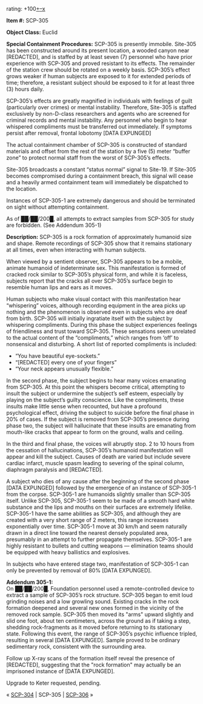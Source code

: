 rating: +100[+](javascript:; "I like it")[–](javascript:; "I don't like it")[x](javascript:; "Cancel my vote")

  
**Item #:** SCP-305

**Object Class:** Euclid

**Special Containment Procedures:** SCP-305 is presently immobile. Site-305 has been constructed around its present location, a wooded canyon near \[REDACTED\], and is staffed by at least seven (7) personnel who have prior experience with SCP-305 and proved resistant to its effects. The remainder of the station crew should be rotated on a weekly basis. SCP-305’s effect grows weaker if human subjects are exposed to it for extended periods of time; therefore, a resistant subject should be exposed to it for at least three (3) hours daily.

SCP-305’s effects are greatly magnified in individuals with feelings of guilt (particularly over crimes) or mental instability. Therefore, Site-305 is staffed exclusively by non-D-class researchers and agents who are screened for criminal records and mental instability. Any personnel who begin to hear whispered compliments must be transferred out immediately. If symptoms persist after removal, frontal lobotomy \[DATA EXPUNGED\]

The actual containment chamber of SCP-305 is constructed of standard materials and offset from the rest of the station by a five (5) meter “buffer zone” to protect normal staff from the worst of SCP-305’s effects.

Site-305 broadcasts a constant “status normal” signal to Site-19. If Site-305 becomes compromised during a containment breach, this signal will cease and a heavily armed containment team will immediately be dispatched to the location.

Instances of SCP-305-1 are extremely dangerous and should be terminated on sight without attempting containment.

As of ██/██/200█, all attempts to extract samples from SCP-305 for study are forbidden. (See Addendum 305-1)

**Description:** SCP-305 is a rock formation of approximately humanoid size and shape. Remote recordings of SCP-305 show that it remains stationary at all times, even when interacting with human subjects.

When viewed by a sentient observer, SCP-305 appears to be a mobile, animate humanoid of indeterminate sex. This manifestation is formed of cracked rock similar to SCP-305’s physical form, and while it is faceless, subjects report that the cracks all over SCP-305’s surface begin to resemble human lips and ears as it moves.

Human subjects who make visual contact with this manifestation hear “whispering” voices, although recording equipment in the area picks up nothing and the phenomenon is observed even in subjects who are deaf from birth. SCP-305 will initially ingratiate itself with the subject by whispering compliments. During this phase the subject experiences feelings of friendliness and trust toward SCP-305. These sensations seem unrelated to the actual content of the “compliments,” which ranges from ‘off’ to nonsensical and disturbing. A short list of reported compliments is included:

*   “You have beautiful eye-sockets.”
*   “\[REDACTED\] every one of your fingers”
*   “Your neck appears unusually flexible.”

In the second phase, the subject begins to hear many voices emanating from SCP-305. At this point the whispers become critical, attempting to insult the subject or undermine the subject’s self esteem, especially by playing on the subject’s guilty conscience. Like the compliments, these insults make little sense when recounted, but have a profound psychological effect, driving the subject to suicide before the final phase in 20% of cases. If the subject is removed from SCP-305’s presence during phase two, the subject will hallucinate that these insults are emanating from mouth-like cracks that appear to form on the ground, walls and ceiling.

In the third and final phase, the voices will abruptly stop. 2 to 10 hours from the cessation of hallucinations, SCP-305’s humanoid manifestation will appear and kill the subject. Causes of death are varied but include severe cardiac infarct, muscle spasm leading to severing of the spinal column, diaphragm paralysis and \[REDACTED\].

A subject who dies of any cause after the beginning of the second phase \[DATA EXPUNGED\] followed by the emergence of an instance of SCP-305-1 from the corpse. SCP-305-1 are humanoids slightly smaller than SCP-305 itself. Unlike SCP-305, SCP-305-1 seem to be made of a smooth hard white substance and the lips and mouths on their surfaces are extremely lifelike. SCP-305-1 have the same abilities as SCP-305, and although they are created with a very short range of 2 meters, this range increases exponentially over time. SCP-305-1 move at 30 km/h and seem naturally drawn in a direct line toward the nearest densely populated area, presumably in an attempt to further propagate themselves. SCP-305-1 are highly resistant to bullets and cutting weapons — elimination teams should be equipped with heavy ballistics and explosives.

In subjects who have entered stage two, manifestation of SCP-305-1 can only be prevented by removal of 80% \[DATA EXPUNGED\].

**Addendum 305-1:**  
On ██/██/200█, Foundation personnel used a remote-controlled device to extract a sample of SCP-305’s rock structure. SCP-305 began to emit loud grinding noises and a low growling sound. Existing cracks in the rock formation deepened and several new ones formed in the vicinity of the removed rock sample. SCP-305 then moved its "arms" upward slightly and slid one foot, about ten centimeters, across the ground as if taking a step, shedding rock-fragments as it moved before returning to its stationary state. Following this event, the range of SCP-305’s psychic influence tripled, resulting in several \[DATA EXPUNGED\]. Sample proved to be ordinary sedimentary rock, consistent with the surrounding area.

Follow up X-ray scans of the formation itself reveal the presence of \[REDACTED\], suggesting that the "rock formation" may actually be an imprisoned instance of \[DATA EXPUNGED\].

Upgrade to Keter requested, pending.

« [SCP-304](/scp-304) | SCP-305 | [SCP-306](/scp-306) »
